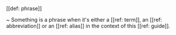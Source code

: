 [[def: phrase]]

~ Something is a phrase when it's either a [[ref: term]], an [[ref: abbreviation]] or an [[ref: alias]] in the context of this [[ref: guide]].
